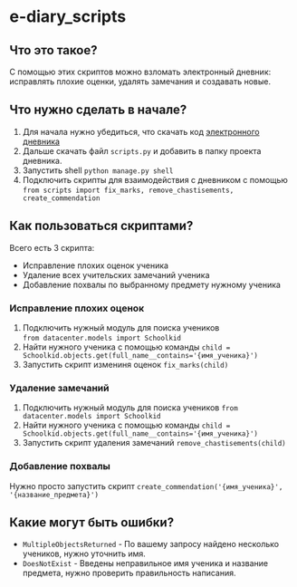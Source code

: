 # e-diary_scripts
 
## Что это такое?

С помощью этих скриптов можно взломать электронный дневник: исправлять плохие оценки, удалять замечания и создавать новые.

## Что нужно сделать в начале?

1. Для начала нужно убедиться, что скачать код [электронного дневника](https://github.com/devmanorg/e-diary)
2. Дальше скачать файл `scripts.py` и добавить в папку проекта дневника.
3. Запустить shell 
```python manage.py shell```
4. Подключить скрипты для взаимодействия с дневником с помощью
```from scripts import fix_marks, remove_chastisements, create_commendation```

## Как пользоваться скриптами?

Всего есть 3 скрипта: 
- Исправление плохих оценок ученика
- Удаление всех учительских замечаний ученика
- Добавление похвалы по выбранному предмету нужному ученика

### Исправление плохих оценок

1. Подключить нужный модуль для поиска учеников  
```from datacenter.models import Schoolkid```
2. Найти нужного ученика с помощью команды
```child = Schoolkid.objects.get(full_name__contains='{имя_ученика}')```
3. Запустить скрипт измениня оценок 
```fix_marks(child)```

### Удаление замечаний

1. Подключить нужный модуль для поиска учеников
```from datacenter.models import Schoolkid```
2. Найти нужного ученика с помощью команды
```child = Schoolkid.objects.get(full_name__contains='{имя_ученика}')```
3. Запустить скрипт удаления замечаний
```remove_chastisements(child)```

### Добавление похвалы

Нужно просто запустить скрипт
```create_commendation('{имя_ученика}', '{название_предмета}')```

## Какие могут быть ошибки?

- `MultipleObjectsReturned` - По вашему запросу найдено несколько учеников, нужно уточнить имя.
- `DoesNotExist` - Введены неправильное имя ученика и название предмета, нужно проверить правильность написания.